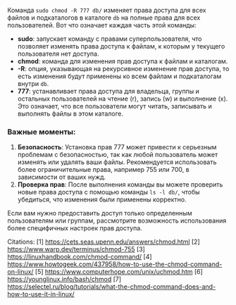 Команда `sudo chmod -R 777 db/` изменяет права доступа для всех файлов и подкаталогов в каталоге `db` на полные права для всех пользователей. Вот что означает каждая часть этой команды:

- **sudo**: запускает команду с правами суперпользователя, что позволяет изменять права доступа к файлам, к которым у текущего пользователя нет доступа.
- **chmod**: команда для изменения прав доступа к файлам и каталогам.
- **-R**: опция, указывающая на рекурсивное изменение прав доступа, то есть изменения будут применены ко всем файлам и подкаталогам внутри `db`.
- **777**: устанавливает права доступа для владельца, группы и остальных пользователей на чтение (r), запись (w) и выполнение (x). Это означает, что все пользователи могут читать, записывать и выполнять файлы в этом каталоге.

### Важные моменты:
1. **Безопасность**: Установка прав 777 может привести к серьезным проблемам с безопасностью, так как любой пользователь может изменять или удалять ваши файлы. Рекомендуется использовать более ограничительные права, например 755 или 700, в зависимости от ваших нужд.
2. **Проверка прав**: После выполнения команды вы можете проверить новые права доступа с помощью команды `ls -l db/`, чтобы убедиться, что изменения были применены корректно.

Если вам нужно предоставить доступ только определенным пользователям или группам, рассмотрите возможность использования более специфичных настроек прав доступа.

Citations:
[1] https://cets.seas.upenn.edu/answers/chmod.html
[2] https://www.warp.dev/terminus/chmod-755
[3] https://linuxhandbook.com/chmod-command/
[4] https://www.howtogeek.com/437958/how-to-use-the-chmod-command-on-linux/
[5] https://www.computerhope.com/unix/uchmod.htm
[6] https://younglinux.info/bash/chmod
[7] https://selectel.ru/blog/tutorials/what-the-chmod-command-does-and-how-to-use-it-in-linux/